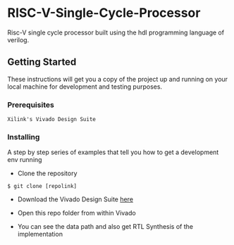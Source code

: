# RISC-V-Single-Cycle-Processor

Risc-V single cycle processor built using the hdl programming language of verilog.

## Getting Started

These instructions will get you a copy of the project up and running on your local machine for development and testing purposes. 
### Prerequisites

```
Xilink's Vivado Design Suite
```

### Installing

A step by step series of examples that tell you how to get a development env running

- Clone the repository
```
$ git clone [repolink]
```
- Download the Vivado Design Suite [here](https://www.xilinx.com/support/download.html) 

- Open this repo folder from within Vivado 

- You can see the data path and also get RTL Synthesis of the implementation


